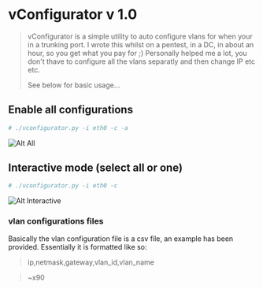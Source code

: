 # vConfigurator v 1.0

> 
> vConfigurator is a simple utility to auto configure vlans for when your in a trunking port.
> I wrote this whilst on a pentest, in a DC, in about an hour, so you get what you pay for ;) 
> Personally helped me a lot, you don't thave to configure all the vlans separatly and then 
> change IP etc etc.
>
> See below for basic usage...
>

## Enable all configurations
```bash
# ./vconfigurator.py -i eth0 -c -a
```
![Alt All](https://i.sli.mg/yZWWBl.png)

## Interactive mode (select all or one)
```bash
# ./vconfigurator.py -i eth0 -c 
```
![Alt Interactive](https://i.sli.mg/8dHp3V.png)

### vlan configurations files

Basically the vlan configuration file is a csv file, an example has been provided. Essentially it is formatted like so:
> ip,netmask,gateway,vlan_id,vlan_name

> ~x90
